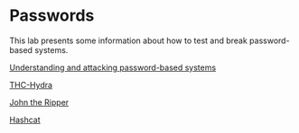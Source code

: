 # Passwords

This lab presents some information about how to test and break password-based systems.

[Understanding and attacking password-based systems](passwords.md)

[THC-Hydra](thc-hydra.md)

[John the Ripper](john.md)

[Hashcat](hashcat.md)